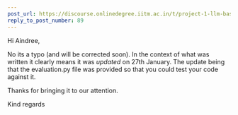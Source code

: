 ```yaml
---
post_url: https://discourse.onlinedegree.iitm.ac.in/t/project-1-llm-based-automation-agent-discussion-thread-tds-jan-2025/164277/90
reply_to_post_number: 89
---
```

Hi Aindree,

No its a typo (and will be corrected soon). In the context of what was written it clearly means it was *updated* on 27th January. The update being that the evaluation.py file was provided so that you could test your code against it.

Thanks for bringing it to our attention.

Kind regards
